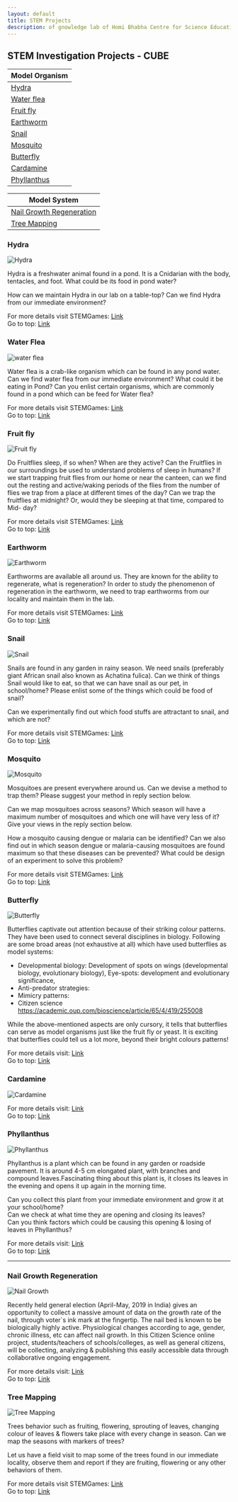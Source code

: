 ```yaml
--- 
layout: default
title: STEM Projects
description: of gnowledge lab of Homi Bhabha Centre for Science Education, TIFR
---
```

## STEM Investigation Projects - CUBE

Model Organism                  |
-----------------|
[Hydra](#hydra)|
[Water flea](#water-flea)|
[Fruit fly](#fruit-fly)|
[Earthworm](#earthworm)|
[Snail](#snail)  |
[Mosquito](#mosquito)|
[Butterfly](#butterfly)|
[Cardamine](#cardamine)|
[Phyllanthus](#phyllanthus)|

Model System    |
-----------------|
[Nail Growth Regeneration](#nail-growth-regeneration)|
[Tree Mapping](#tree-mapping)|

### Hydra
![Hydra](https://stemgames.metastudio.org/uploads/default/original/1X/4a2d131bba6f593c95716baf749c6b00db45b39a.jpeg)

Hydra is a freshwater animal found in a pond. It is a Cnidarian with the body, tentacles, and foot. What could be its food in pond water?

How can we maintain Hydra in our lab on a table-top? Can we find Hydra from our immediate environment?

For more details visit STEMGames: [Link](https://stemgames.metastudio.org/t/table-top-hydra-pet/854)  
Go to top: [Link](#stem-investigation-projects---cube)

### Water Flea
![water flea](https://stemgames.metastudio.org/uploads/default/original/1X/bcd4e7d6ca5c0fb586cc4448669f3dbbb5598f5f.png)

Water flea is a crab-like organism which can be found in any pond water.
Can we find water flea from our immediate environment?
What could it be eating in Pond?
Can you enlist certain organisms, which are commonly found in a pond which can be feed for Water flea?

For more details visit STEMGames: [Link](https://stemgames.metastudio.org/t/haemoglobin-studies-in-water-flea/853)  
Go to top: [Link](#stem-investigation-projects---cube)

### Fruit fly
![Fruit fly](https://stemgames.metastudio.org/uploads/default/optimized/2X/5/525f10f54192a7e38640cbf4f2fd1c8dccdb8a78_2_281x500.jpeg)

Do Fruitflies sleep, if so when? When are they active? Can the Fruitflies in our surroundings be used to understand problems of sleep in humans?
If we start trapping fruit flies from our home or near the canteen, can we find out the resting and active/waking periods of the flies from the number of flies we trap from a place at different times of the day?
Can we trap the fruitflies at midnight? Or, would they be sleeping at that time, compared to Mid- day?

For more details visit STEMGames: [Link](https://stemgames.metastudio.org/t/biological-rhythm-studies-in-fruit-flies/746)  
Go to top: [Link](#stem-investigation-projects---cube)

### Earthworm
![Earthworm](https://stemgames.metastudio.org/uploads/default/original/1X/822e21109d8570a87eda626a1a6a5608d6ee63ef.jpeg)

Earthworms are available all around us. They are known for the ability to regenerate, what is regeneration? 
In order to study the phenomenon of regeneration in the earthworm, we need to trap earthworms from our locality and maintain them in the lab.

For more details visit STEMGames: [Link](https://stemgames.metastudio.org/t/regeneration-studies-in-earthworm/747)  
Go to top: [Link](#stem-investigation-projects---cube)

### Snail
![Snail](https://stemgames.metastudio.org/uploads/default/optimized/2X/9/902908dd1fc9b7d4c8d8c446bcd7d5ccd00d5f17_2_375x500.jpeg )

Snails are found in any garden in rainy season. We need snails (preferably giant African snail also known as Achatina fulica).
Can we think of things Snail would like to eat, so that we can have snail as our pet, in school/home? Please enlist some of the things which could be food of snail?

Can we experimentally find out which food stuffs are attractant to snail, and which are not?

For more details visit STEMGames: [Link](https://stemgames.metastudio.org/t/study-on-learning-memory-in-snails/1839)  
Go to top: [Link](#stem-investigation-projects---cube)

### Mosquito
![Mosquito](https://stemgames.metastudio.org/uploads/default/original/2X/6/60bd7585e36a13f1d705968cdb2b362a5fd8294d.jpeg)

Mosquitoes are present everywhere around us.
Can we devise a method to trap them?
Please suggest your method in reply section below.

Can we map mosquitoes across seasons?
Which season will have a maximum number of mosquitoes and which one will have very less of it? Give your views in the reply section below.

How a mosquito causing dengue or malaria can be identified?
Can we also find out in which season dengue or malaria-causing mosquitoes are found maximum so that these diseases can be prevented?
What could be design of an experiment to solve this problem?

For more details visit STEMGames: [Link](https://stemgames.metastudio.org/t/mosquito-mapping-a-model-for-epidemiological-studies/1045)  
Go to top: [Link](#stem-investigation-projects---cube)

### Butterfly
![Butterfly](https://stemgames.metastudio.org/uploads/default/optimized/2X/4/407cc43428a6e9948e24650282c2c870d2468571_2_375x500.jpeg)

Butterflies captivate out attention because of their striking colour patterns. They have been used to connect several disciplines in biology. Following are some broad areas (not exhaustive at all) which have used butterflies as model systems:

* Developmental biology: Development of spots on wings (developmental biology, evolutionary biology), Eye-spots: development and evolutionary significance,
* Anti-predator strategies:
* Mimicry patterns:
* Citizen science https://academic.oup.com/bioscience/article/65/4/419/255008

While the above-mentioned aspects are only cursory, it tells that butterflies can serve as model organisms just like the fruit fly or yeast. It is exciting that butterflies could tell us a lot more, beyond their bright colours patterns!

For more details visit: [Link](https://stemgames.metastudio.org/t/butterflies-as-model-systems/2284)  
Go to top: [Link](#stem-investigation-projects---cube)

### Cardamine
![Cardamine](https://stemgames.metastudio.org/uploads/default/optimized/2X/e/e28efe57337c52c8a282e3c2288aab840cb9d345_2_666x500.jpeg)



For more details visit: [Link](https://stemgames.metastudio.org/t/cardamine-the-table-top-farm/1867)  
Go to top: [Link](#stem-investigation-projects---cube)

### Phyllanthus
![Phyllanthus](https://stemgames.metastudio.org/uploads/default/optimized/1X/cd29cd17fa544e160fca051efc5f5d55ef8f35de_2_281x375.jpeg)

Phyllanthus is a plant which can be found in any garden or roadside pavement. It is around 4-5 cm elongated plant, with branches and compound leaves.Fascinating thing about this plant is, it closes its leaves in the evening and opens it up again in the morning time.  

Can you collect this plant from your immediate environment and grow it at your school/home?  
Can we check at what time they are opening and closing its leaves?  
Can you think factors which could be causing this opening & losing of leaves in Phyllanthus?

For more details visit: [Link](https://stemgames.metastudio.org/t/phyllanthus-sleep-wake-studies/855/2)  
Go to top: [Link](#stem-investigation-projects---cube)

_____

### Nail Growth Regeneration
![Nail Growth](https://stemgames.metastudio.org/uploads/default/optimized/1X/3b08ee12392f974cb3c1c83ea9a22ac1f76e402a_2_281x375.jpeg)

Recently held general election (April-May, 2019 in India) gives an opportunity to collect a massive amount of data on the growth rate of the nail, through voter`s ink mark at the fingertip. The nail bed is known to be biologically highly active. Physiological changes according to age, gender, chronic illness, etc can affect nail growth.
In this Citizen Science online project, students/teachers of schools/colleges, as well as general citizens, will be collecting, analyzing & publishing this easily accessible data through collaborative ongoing engagement.

For more details visit: [Link](https://stemgames.metastudio.org/t/invitation-game-what-can-voter-s-ink-mark-do-to-us/78/11)  
Go to top: [Link](#stem-investigation-projects---cube)

### Tree Mapping
![Tree Mapping](https://stemgames.metastudio.org/uploads/default/optimized/1X/2ef525f85496669e6c32378acc73e58c3cc8b9c0_2_517x310.jpeg)

Trees behavior such as fruiting, flowering, sprouting of leaves, changing colour of leaves & flowers take place with every change in season.
Can we map the seasons with markers of trees?

Let us have a field visit to map some of the trees found in our immediate locality, observe them and report if they are fruiting, flowering or any other behaviors of them.

For more details visit STEMGames: [Link](https://stemgames.metastudio.org/t/tree-mapping-activity/1043)  
Go to top: [Link](#stem-investigation-projects---cube)
